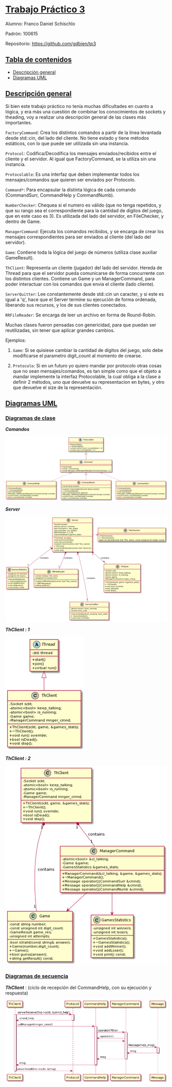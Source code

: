 # <u>Trabajo Práctico 3</u>

Alumno: Franco Daniel Schischlo

Padrón: 100615

Repositorio: https://github.com/gdbien/tp3

## <u>Tabla de contenidos</u>
* [Descripción general](#desc)
* [Diagramas UML](#diag)

## <u>Descripción general</u>

Si bien este trabajo práctico no tenía muchas dificultades en cuanto a lógica, y era más una cuestión de combinar los conocimientos de sockets y theading, voy a realizar una descripción general de las clases más importantes.

`FactoryCommand`:  Crea los distintos comandos a partir de la línea levantada desde std::cin, del lado del cliente. No tiene estado y tiene métodos estáticos, con lo que puede ser utilizada sin una instancia.

`Protocol`: Codifica/Decodifica los mensajes enviados/recibidos entre el cliente y el servidor. Al igual que FactoryCommand, se la utiliza sin una instancia.

`Protocolable`: Es una interfaz que deben implementar todos los mensajes/comandos que quieren ser enviados por Protocolo.

`Command*`: Para encapsular la distinta lógica de cada comando (CommandSurr, CommandHelp y CommandNumb).

`NumberChecker`: Chequea si el numero es válido (que no tenga repetidos, y que su rango sea el correspondiente para la cantidad de dígitos del juego, que en este caso es 3). Es utilizada del lado del servidor, en FileChecker, y dentro de Game.

`ManagerCommand`: Ejecuta los comandos recibidos, y se encarga de crear los mensajes correspondientes para ser enviados al cliente (del lado del servidor).

`Game`: Contiene toda la lógica del juego de números (utiliza clase auxiliar GameResult).

`ThClient`: Representa un cliente (jugador) del lado del servidor. Hereda de Thread para que el servidor pueda comunicarse de forma concurrente con los distintos clientes. Contiene un Game y un ManagerCommand, para poder interactuar con los comandos que envia el cliente (lado cliente).

`ServerQuitter`: Lee constantemente desde std::cin un caracter, y si este es igual a 'q', hace que el Server termine su ejecución de forma ordenada, liberando sus recursos, y los de sus clientes conectados.

`RRFileReader`: Se encarga de leer un archivo en forma de Round-Robin.

Muchas clases fueron pensadas con genericidad, para que puedan ser reutilizadas, sin tener que aplicar grandes cambios.

Ejemplos:

1) `Game`: Si se quisiese cambiar la cantidad de dígitos del juego, solo debe modificarse el parametro digit_count al momento de crearse.

2) `Protocolo`: Si en un futuro yo quiero mandar por protocolo otras cosas que no sean mensajes/comandos, es tan simple como que el objeto a mandar implemente la interfaz Protocolable, la cual obliga a la clase a definir 2 métodos, uno que devuelve su representacion en bytes, y otro que devuelve el size de la representación.

## <u>Diagramas UML</u>

### <u>Diagramas de clase</u>

***Comandos***

<img src="img/commands.png" style="zoom:100%;"/>



***Server***

<img src="img/Server.png" style="zoom:100%;"/>



***ThClient : 1***



<img src="img/ThClient_1.png" style="zoom:100%;"/>



***ThClient : 2***

<img src="img/ThClient_2.png" style="zoom:100%;"/>



### <u>Diagramas de secuencia</u>

***ThClient*** : (ciclo de recepción del CommandHelp, con su ejecución y respuesta)

<img src="img/ThClient_ciclo.png" style="zoom:100%;"/>
